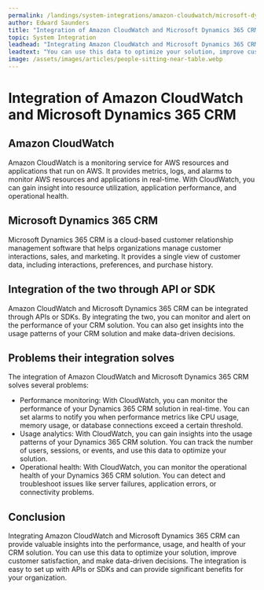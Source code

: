 ```yaml
---
permalink: /landings/system-integrations/amazon-cloudwatch/microsoft-dynamics-365-crm
author: Edward Saunders
title: "Integration of Amazon CloudWatch and Microsoft Dynamics 365 CRM"
topic: System Integration
leadhead: "Integrating Amazon CloudWatch and Microsoft Dynamics 365 CRM can provide valuable insights into the performance, usage, and health of your CRM solution"
leadtext: "You can use this data to optimize your solution, improve customer satisfaction, and make data-driven decisions. The integration is easy to set up with APIs or SDKs and can provide significant benefits for your organization."
image: /assets/images/articles/people-sitting-near-table.webp
---
```

<div class="arttext">  <h1>Integration of Amazon CloudWatch and Microsoft Dynamics 365 CRM</h1>
  
  <h2>Amazon CloudWatch</h2>
  <p>Amazon CloudWatch is a monitoring service for AWS resources and applications that run on AWS. It provides metrics, logs, and alarms to monitor AWS resources and applications in real-time. With CloudWatch, you can gain insight into resource utilization, application performance, and operational health.</p>
  
  <h2>Microsoft Dynamics 365 CRM</h2>
  <p>Microsoft Dynamics 365 CRM is a cloud-based customer relationship management software that helps organizations manage customer interactions, sales, and marketing. It provides a single view of customer data, including interactions, preferences, and purchase history.</p>
  
  <h2>Integration of the two through API or SDK</h2>
  <p>Amazon CloudWatch and Microsoft Dynamics 365 CRM can be integrated through APIs or SDKs. By integrating the two, you can monitor and alert on the performance of your CRM solution. You can also get insights into the usage patterns of your CRM solution and make data-driven decisions.</p>
  
  <h2>Problems their integration solves</h2>
  <p>The integration of Amazon CloudWatch and Microsoft Dynamics 365 CRM solves several problems:</p>
  <ul>
    <li>Performance monitoring: With CloudWatch, you can monitor the performance of your Dynamics 365 CRM solution in real-time. You can set alarms to notify you when performance metrics like CPU usage, memory usage, or database connections exceed a certain threshold.</li>
    <li>Usage analytics: With CloudWatch, you can gain insights into the usage patterns of your Dynamics 365 CRM solution. You can track the number of users, sessions, or events, and use this data to optimize your solution.</li>
    <li>Operational health: With CloudWatch, you can monitor the operational health of your Dynamics 365 CRM solution. You can detect and troubleshoot issues like server failures, application errors, or connectivity problems.</li>
  </ul>
  
  <h2>Conclusion</h2>
  <p>Integrating Amazon CloudWatch and Microsoft Dynamics 365 CRM can provide valuable insights into the performance, usage, and health of your CRM solution. You can use this data to optimize your solution, improve customer satisfaction, and make data-driven decisions. The integration is easy to set up with APIs or SDKs and can provide significant benefits for your organization.</p>
</div>